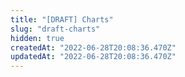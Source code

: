 ```yaml
---
title: "[DRAFT] Charts"
slug: "draft-charts"
hidden: true
createdAt: "2022-06-28T20:08:36.470Z"
updatedAt: "2022-06-28T20:08:36.470Z"
---
```

